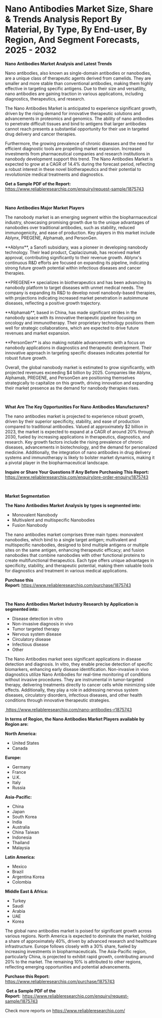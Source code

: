 <p><h1>Nano Antibodies Market Size, Share & Trends Analysis Report By Material, By Type, By End-user, By Region, And Segment Forecasts, 2025 - 2032</h1></p><p><strong>Nano Antibodies Market Analysis and Latest Trends</strong></p>
<p><p>Nano antibodies, also known as single-domain antibodies or nanobodies, are a unique class of therapeutic agents derived from camelids. They are smaller and more stable than conventional antibodies, making them highly effective in targeting specific antigens. Due to their size and versatility, nano antibodies are gaining traction in various applications, including diagnostics, therapeutics, and research.</p><p>The Nano Antibodies Market is anticipated to experience significant growth, driven by the rising demand for innovative therapeutic solutions and advancements in proteomics and genomics. The ability of nano antibodies to penetrate difficult tissues and bind to antigens that larger antibodies cannot reach presents a substantial opportunity for their use in targeted drug delivery and cancer therapies. </p><p>Furthermore, the growing prevalence of chronic diseases and the need for efficient diagnostic tools are propelling market expansion. Increased investments from pharmaceutical companies and research institutions in nanobody development support this trend. The Nano Antibodies Market is expected to grow at a CAGR of 14.4% during the forecast period, reflecting a robust interest in these novel biotherapeutics and their potential to revolutionize medical treatments and diagnostics.</p></p>
<p><strong>Get a Sample PDF of the Report:&nbsp;</strong> <a href="https://www.reliableresearchiq.com/enquiry/request-sample/1875743?utm_campaign=1088&utm_medium=2&utm_source=Github&utm_content=ia&utm_term=12012025&utm_id=nano-antibodies">https://www.reliableresearchiq.com/enquiry/request-sample/1875743</a></p>
<p>&nbsp;</p>
<p><strong>Nano Antibodies Major Market Players</strong></p>
<p><p>The nanobody market is an emerging segment within the biopharmaceutical industry, showcasing promising growth due to the unique advantages of nanobodies over traditional antibodies, such as stability, reduced immunogenicity, and ease of production. Key players in this market include Ablynx, PREGENE, Alphamab, and PersonGen.</p><p>**Ablynx**, a Sanofi subsidiary, was a pioneer in developing nanobody technology. Their lead product, Caplacizumab, has received market approval, contributing significantly to their revenue growth. Ablynx's continuous R&D efforts are focused on expanding its pipeline, indicating strong future growth potential within infectious diseases and cancer therapies.</p><p>**PREGENE** specializes in biotherapeutics and has been advancing its nanobody platform to target diseases with unmet medical needs. The company is expanding its R&D to develop novel nanobody-based therapies, with projections indicating increased market penetration in autoimmune diseases, reflecting a positive growth trajectory.</p><p>**Alphamab**, based in China, has made significant strides in the nanobody space with its innovative therapeutic pipeline focusing on oncology and immunotherapy. Their proprietary technology positions them well for strategic collaborations, which are expected to drive future revenues and market expansion.</p><p>**PersonGen** is also making notable advancements with a focus on nanobody applications in diagnostics and therapeutic development. Their innovative approach in targeting specific diseases indicates potential for robust future growth.</p><p>Overall, the global nanobody market is estimated to grow significantly, with projected revenues exceeding $4 billion by 2025. Companies like Ablynx, Alphamab, PREGENE, and PersonGen are positioning themselves strategically to capitalize on this growth, driving innovation and expanding their market presence as the demand for nanobody therapies rises.</p></p>
<p>&nbsp;</p>
<p><strong>What Are The Key Opportunities For Nano Antibodies Manufacturers?</strong></p>
<p><p>The nano antibodies market is projected to experience robust growth, driven by their superior specificity, stability, and ease of production compared to traditional antibodies. Valued at approximately $2 billion in 2023, the market is expected to expand at a CAGR of around 20% through 2030, fueled by increasing applications in therapeutics, diagnostics, and research. Key growth factors include the rising prevalence of chronic diseases, advancements in biotechnology, and the demand for personalized medicine. Additionally, the integration of nano antibodies in drug delivery systems and immunotherapy is likely to bolster market dynamics, making it a pivotal player in the biopharmaceutical landscape.</p></p>
<p><strong>Inquire or Share Your Questions If Any Before Purchasing This Report:</strong> <a href="https://www.reliableresearchiq.com/enquiry/pre-order-enquiry/1875743?utm_campaign=1088&utm_medium=2&utm_source=Github&utm_content=ia&utm_term=12012025&utm_id=nano-antibodies">https://www.reliableresearchiq.com/enquiry/pre-order-enquiry/1875743</a></p>
<p>&nbsp;</p>
<p><strong>Market Segmentation</strong></p>
<p><strong>The Nano Antibodies Market Analysis by types is segmented into:</strong></p>
<p><ul><li>Monovalent Nanobody</li><li>Multivalent and multispecific Nanobodies</li><li>Fusion Nanobody</li></ul></p>
<p><p>The nano antibodies market comprises three main types: monovalent nanobodies, which bind to a single target antigen; multivalent and multispecific nanobodies, designed to bind multiple antigens or multiple sites on the same antigen, enhancing therapeutic efficacy; and fusion nanobodies that combine nanobodies with other functional proteins to create multifunctional therapeutics. Each type offers unique advantages in specificity, stability, and therapeutic potential, making them valuable tools for diagnostics and treatment in various medical applications.</p></p>
<p><strong>Purchase this Report:&nbsp;</strong><a href="https://www.reliableresearchiq.com/purchase/1875743?utm_campaign=1088&utm_medium=2&utm_source=Github&utm_content=ia&utm_term=12012025&utm_id=nano-antibodies">https://www.reliableresearchiq.com/purchase/1875743</a></p>
<p>&nbsp;</p>
<p><strong>The Nano Antibodies Market Industry Research by Application is segmented into:</strong></p>
<p><ul><li>Disease detection in vitro</li><li>Non-invasive diagnosis in vivo</li><li>Tumor targeted therapy</li><li>Nervous system disease</li><li>Circulatory disease</li><li>Infectious disease</li><li>Other</li></ul></p>
<p><p>The Nano Antibodies market sees significant applications in disease detection and diagnosis. In vitro, they enable precise detection of specific biomarkers, enhancing early disease identification. Non-invasive in vivo diagnostics utilize Nano Antibodies for real-time monitoring of conditions without invasive procedures. They are instrumental in tumor-targeted therapy, delivering treatments directly to cancer cells while minimizing side effects. Additionally, they play a role in addressing nervous system diseases, circulatory disorders, infectious diseases, and other health conditions through innovative therapeutic strategies.</p></p>
<p><a href="https://www.reliableresearchiq.com/nano-antibodies-r1875743?utm_campaign=1088&utm_medium=2&utm_source=Github&utm_content=ia&utm_term=12012025&utm_id=nano-antibodies">&nbsp;https://www.reliableresearchiq.com/nano-antibodies-r1875743</a></p>
<p><strong>In terms of Region, the Nano Antibodies Market Players available by Region are:</strong></p>
<p>
    <p> <strong> North America: </strong>
        <ul>
            <li>United States</li>
            <li>Canada</li>
        </ul>
        </p> 
    <p> <strong> Europe: </strong>
        <ul>
            <li>Germany</li>
            <li>France</li>
            <li>U.K.</li>
            <li>Italy</li>
            <li>Russia</li>
        </ul>
        </p> 
    <p> <strong> Asia-Pacific: </strong>
        <ul>
            <li>China</li>
            <li>Japan</li>
            <li>South Korea</li>
            <li>India</li>
            <li>Australia</li>
            <li>China Taiwan</li>
            <li>Indonesia</li>
            <li>Thailand</li>
            <li>Malaysia</li>
        </ul>
        </p> 
    <p> <strong> Latin America: </strong>
        <ul>
            <li>Mexico</li>
            <li>Brazil</li>
            <li>Argentina Korea</li>
            <li>Colombia</li>
        </ul>
        </p> 
    <p> <strong> Middle East & Africa: </strong>
        <ul>
            <li>Turkey</li>
            <li>Saudi</li>
            <li>Arabia</li>
            <li>UAE</li>
            <li>Korea</li>
        </ul>
    </p>
    </p>
<p><p>The global nano antibodies market is poised for significant growth across various regions. North America is expected to dominate the market, holding a share of approximately 40%, driven by advanced research and healthcare infrastructure. Europe follows closely with a 30% share, fueled by increasing investments in biopharmaceuticals. The Asia-Pacific region, particularly China, is projected to exhibit rapid growth, contributing around 20% to the market. The remaining 10% is attributed to other regions, reflecting emerging opportunities and potential advancements.</p></p>
<p><strong>Purchase this Report: </strong><a href="https://www.reliableresearchiq.com/purchase/1875743?utm_campaign=1088&utm_medium=2&utm_source=Github&utm_content=ia&utm_term=12012025&utm_id=nano-antibodies">https://www.reliableresearchiq.com/purchase/1875743</a></p>
<p>&nbsp;<strong>Get a Sample PDF of the Report:&nbsp;&nbsp;</strong><a href="https://www.reliableresearchiq.com/enquiry/request-sample/1875743?utm_campaign=1088&utm_medium=2&utm_source=Github&utm_content=ia&utm_term=12012025&utm_id=nano-antibodies">https://www.reliableresearchiq.com/enquiry/request-sample/1875743</a></p>
<p><strong></strong></p>
<p>Check more reports on <a href="https://www.reliableresearchiq.com/?utm_campaign=1088&utm_medium=2&utm_source=Github&utm_content=ia&utm_term=12012025&utm_id=nano-antibodies">https://www.reliableresearchiq.com/</a></p>